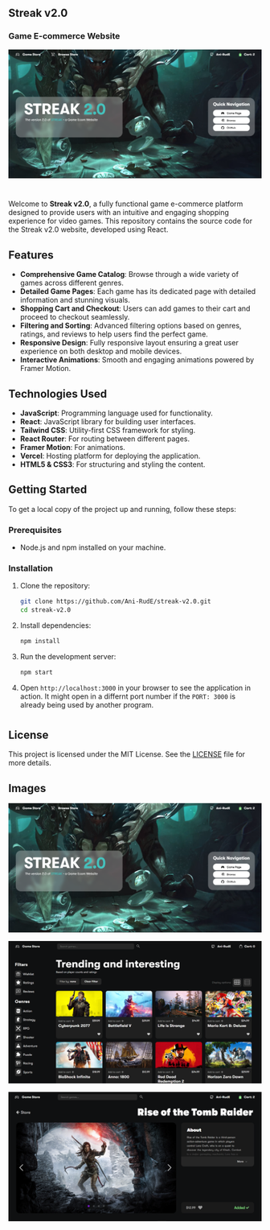 ## Streak v2.0
### Game E-commerce Website

![Home](https://github.com/Ani-RudE/streak-v2.0/blob/main/public/img-home.png?raw=true)

#

Welcome to **Streak v2.0**, a fully functional game e-commerce platform designed to provide users with an intuitive and engaging shopping experience for video games. This repository contains the source code for the Streak v2.0 website, developed using React.

## Features

- **Comprehensive Game Catalog**: Browse through a wide variety of games across different genres.
- **Detailed Game Pages**: Each game has its dedicated page with detailed information and stunning visuals.
- **Shopping Cart and Checkout**: Users can add games to their cart and proceed to checkout seamlessly.
- **Filtering and Sorting**: Advanced filtering options based on genres, ratings, and reviews to help users find the perfect game.
- **Responsive Design**: Fully responsive layout ensuring a great user experience on both desktop and mobile devices.
- **Interactive Animations**: Smooth and engaging animations powered by Framer Motion.

## Technologies Used

- **JavaScript**: Programming language used for functionality.
- **React**: JavaScript library for building user interfaces.
- **Tailwind CSS**: Utility-first CSS framework for styling.
- **React Router**: For routing between different pages.
- **Framer Motion**: For animations.
- **Vercel**: Hosting platform for deploying the application.
- **HTML5 & CSS3**: For structuring and styling the content.

## Getting Started

To get a local copy of the project up and running, follow these steps:

### Prerequisites

- Node.js and npm installed on your machine.

### Installation

1. Clone the repository:
   ```bash
   git clone https://github.com/Ani-RudE/streak-v2.0.git
   cd streak-v2.0
   ```

2. Install dependencies:
   ```bash
   npm install
   ```

3. Run the development server:
   ```bash
   npm start
   ```

4. Open `http://localhost:3000` in your browser to see the application in action. It might open in a differnt port number if the `PORT: 3000` is already being used by another program.

#

## License
This project is licensed under the MIT License. See the [LICENSE](https://github.com/Ani-RudE/streak-v2.0/blob/main/LICENSE) file for more details.

## Images
![Home](https://github.com/Ani-RudE/streak-v2.0/blob/main/public/img-home.png?raw=true)

![Browse](https://github.com/Ani-RudE/streak-v2.0/blob/main/public/img-browse.png?raw=true)

![Game-Page](https://github.com/Ani-RudE/streak-v2.0/blob/main/public/img-gamepage.png?raw=true)